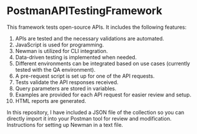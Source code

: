 # PostmanAPITestingFramework

This framework tests open-source APIs. It includes the following features:

1. APIs are tested and the necessary validations are automated.
2. JavaScript is used for programming.
3. Newman is utilized for CLI integration.
4. Data-driven testing is implemented when needed.
5. Different environments can be integrated based on use cases (currently tested with the QA environment).
6. A pre-request script is set up for one of the API requests.
7. Tests validate the API responses received.
8. Query parameters are stored in variables.
9. Examples are provided for each API request for easier review and setup.
10. HTML reports are generated.
    
In this repository, I have included a JSON file of the collection so you can directly import it into your Postman tool for review and modification. 
Instructions for setting up Newman in a text file.

